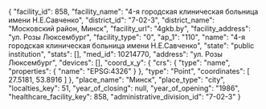 {
    "facility_id": 858,
    "facility_name": "4-я городская клиническая больница имени Н.Е.Савченко",
    "district_id": "7-02-3",
    "district_name": "Московский район, Минск",
    "facility_url": "4gkb.by",
    "facility_address": "ул. Розы Люксембург",
    "facility_type": "0",
    "ap_1": "110",
    "name": "4-я городская клиническая больница имени Н.Е.Савченко",
    "state": "public institution",
    "stats": [],
    "med_id": 10214770,
    "address": "ул. Розы Люксембург",
    "devices": [],
    "coord_x_y": {
        "crs": {
            "type": "name",
            "properties": {
                "name": "EPSG:4326"
            }
        },
        "type": "Point",
        "coordinates": [
            27.5181,
            53.8916
        ]
    },
    "place_name": "Минск",
    "place_type": "city",
    "localties_key": 51,
    "year_of_closing": null,
    "year_of_opening": "1986",
    "healthcare_facility_key": 858,
    "administrative_division_id": "7-02-3"
}